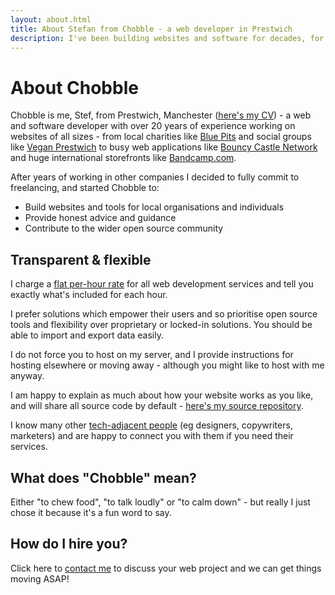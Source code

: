 ```yaml
---
layout: about.html
title: About Stefan from Chobble - a web developer in Prestwich
description: I've been building websites and software for decades, for companies of all sizes.
---
```


# About Chobble

Chobble is me, Stef, from Prestwich, Manchester ([here's my CV](https://stefn.co.uk/cv)) - a web and software developer with over 20 years of experience working on websites of all sizes - from local charities like [Blue Pits](https://bluepitshousingaction.co.uk) and social groups like [Vegan Prestwich](https://veganprestwich.co.uk) to busy web applications like [Bouncy Castle Network](https://www.bouncycastlenetwork.com) and huge international storefronts like [Bandcamp.com](https://bandcamp.com).

After years of working in other companies I decided to fully commit to freelancing, and started Chobble to:

- Build websites and tools for local organisations and individuals
- Provide honest advice and guidance
- Contribute to the wider open source community

## Transparent & flexible

I charge a [flat per-hour rate](/prices/) for all web development services and tell you exactly what's included for each hour.

I prefer solutions which empower their users and so prioritise open source tools and flexibility over proprietary or locked-in solutions. You should be able to import and export data easily.

I do not force you to host on my server, and I provide instructions for hosting elsewhere or moving away - although you might like to host with me anyway.

I am happy to explain as much about how your website works as you like, and will share all source code by default - [here's my source repository](https://git.chobble.com).

I know many other [tech-adjacent people](/friends/) (eg designers, copywriters, marketers) and are happy to connect you with them if you need their services.

## What does "Chobble" mean?

Either "to chew food", "to talk loudly" or "to calm down" - but really I just chose it because it's a fun word to say.

## How do I hire you?

Click here to [contact me](/contact/) to discuss your web project and we can get things moving ASAP!
